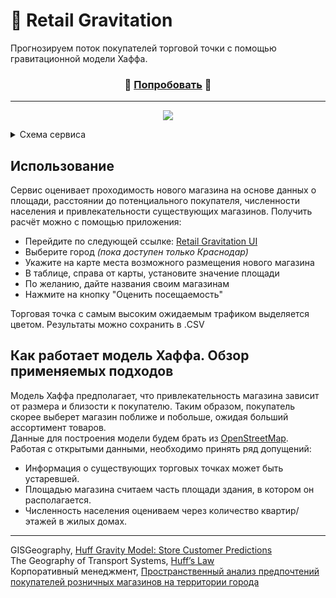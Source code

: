 # 🏪 Retail Gravitation
Прогнозируем поток покупателей торговой точки с помощью гравитационной модели Хаффа.

<h3 align="center">
    🛒 <a href="https://retail-gravitation.streamlit.app/">Попробовать</a> 🛒
</h3>

---

<p align="center">
    <img src="https://i.imgur.com/UxFTW2N.gif">
</p>

<details>
    <summary>Схема сервиса</summary>

<p align="center">
    <img src="https://i.imgur.com/RKirAN5.png"> 
</p>

</details>

## Использование
Сервис оценивает проходимость нового магазина на основе данных о площади, расстоянии до потенциального покупателя, численности населения и привлекательности существующих магазинов. Получить расчёт можно с помощью приложения:
- Перейдите по следующей ссылке: [Retail Gravitation UI](https://retail-gravitation.streamlit.app/)
- Выберите город *(пока доступен только Краснодар)*
- Укажите на карте места возможного размещения нового магазина
- В таблице, справа от карты, установите значение площади
- По желанию, дайте названия своим магазинам
- Нажмите на кнопку "Оценить посещаемость"

Торговая точка с самым высоким ожидаемым трафиком выделяется цветом. Результаты можно сохранить в .CSV

## Как работает модель Хаффа. Обзор применяемых подходов
Модель Хаффа предполагает, что привлекательность магазина зависит от размера и близости к покупателю. Таким образом, покупатель скорее выберет магазин поближе и побольше, ожидая больший ассортимент товаров.  
Данные для построения модели будем брать из [OpenStreetMap](https://www.openstreetmap.org/). Работая с открытыми данными, необходимо принять ряд допущений:
- Информация о существующих торговых точках может быть устаревшей.
- Площадью магазина считаем часть площади здания, в котором он располагается.
- Численность населения оцениваем через количество квартир/этажей в жилых домах.

---
GISGeography, [Huff Gravity Model: Store Customer Predictions](https://gisgeography.com/huff-gravity-model/)  
The Geography of Transport Systems, [Huff’s Law](https://transportgeography.org/contents/methods/market-area-analysis/huff-law-retail/)  
Корпоративный менеджмент, [Пространственный анализ предпочтений покупателей розничных магазинов на территории города](https://www.cfin.ru/press/practical/2007-10/01.shtml)